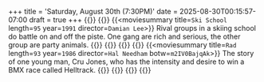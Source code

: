 +++
title = 'Saturday, August 30th (7:30PM)'
date = 2025-08-30T00:15:57-07:00
draft = true
+++
{{<movienight>}}
{{<movie>}}
{{<moviesummary title=`Ski School` length=`95` year=`1991` director=`Damian Lee`>}}
Rival groups in a skiing school do battle on and off the piste. One gang are rich and serious, the other group are party animals.
{{</moviesummary>}}
{{<movietrailer Mjzqs6bStXQ>}}
{{</movie>}}
{{<movie>}}
{{<moviesummary title=`Rad` length=`93` year=`1986` director=`Hal Needham` botw=`m2IV0BajqAk`>}}
The story of one young man, Cru Jones, who has the intensity and desire to win a BMX race called Helltrack.
{{</moviesummary>}}
{{<movietrailer oY4BfmTlsvQ>}}
{{</movie>}}
{{</movienight>}}